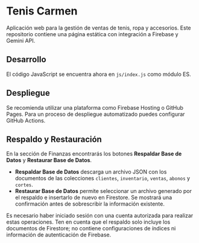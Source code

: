 # Tenis Carmen

Aplicación web para la gestión de ventas de tenis, ropa y accesorios. Este repositorio contiene una página estática con integración a Firebase y Gemini API.

## Desarrollo

El código JavaScript se encuentra ahora en `js/index.js` como módulo ES. 

## Despliegue

Se recomienda utilizar una plataforma como Firebase Hosting o GitHub Pages. Para un proceso de despliegue automatizado puedes configurar GitHub Actions.

## Respaldo y Restauración

En la sección de Finanzas encontrarás los botones **Respaldar Base de Datos** y **Restaurar Base de Datos**.

* **Respaldar Base de Datos** descarga un archivo JSON con los documentos de las colecciones `clientes`, `inventario`, `ventas`, `abonos` y `cortes`.
* **Restaurar Base de Datos** permite seleccionar un archivo generado por el respaldo e insertarlo de nuevo en Firestore. Se mostrará una confirmación antes de sobrescribir la información existente.

Es necesario haber iniciado sesión con una cuenta autorizada para realizar estas operaciones. Ten en cuenta que el respaldo solo incluye los documentos de Firestore; no contiene configuraciones de índices ni información de autenticación de Firebase.
